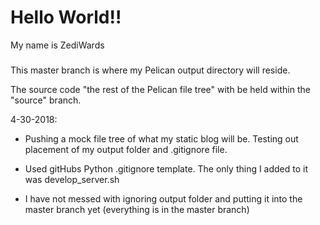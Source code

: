 # Hello World!!
My name is ZediWards

###
This master branch is where my Pelican output directory will reside.

The source code "the rest of the Pelican file tree" with be held within the "source" branch.

4-30-2018:
- Pushing a mock file tree of what my static blog will be. Testing out placement of my output folder and .gitignore file.

- Used gitHubs Python .gitignore template. The only thing I added to it was develop_server.sh

- I have not messed with ignoring output folder and putting it into the master branch yet (everything is in the master branch)
